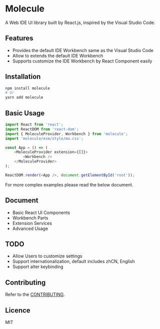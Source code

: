 # Molecule

A Web IDE UI library built by React.js, inspired by the Visual Studio Code.

## Features

-   Provides the default IDE Workbench same as the Visual Studio Code
-   Allow to extends the default IDE Workbench
-   Supports customize the IDE Workbench by React Component easily

## Installation

```bash
npm install molecule
# Or
yarn add molecule
```

## Basic Usage

```javascript
import React from 'react';
import ReactDOM from 'react-dom';
import { MoleculeProvider, Workbench } from 'molecule';
import 'molecule/esm/style/mo.css';

const App = () => (
    <MoleculeProvider extension={[]}>
        <Workbench />
    </MoleculeProvider>
);

ReactDOM.render(<App />, document.getElementById('root'));
```

For more complex examples please read the below document.

## Document

-   Basic React UI Components
-   Workbench Parts
-   Extension Services
-   Advanced Usage

## TODO

-   Allow Users to customize settings
-   Support internationalization, default includes zhCN, English
-   Support alter keybinding

## Contributing

Refer to the [CONTRIBUTING](./CONTRIBUTING.md).

## Licence

MIT
